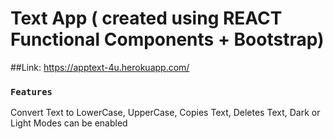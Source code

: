 # Text App ( created using REACT Functional Components + Bootstrap)



##Link: https://apptext-4u.herokuapp.com/



### `Features`

Convert Text to LowerCase, UpperCase, Copies Text, Deletes Text, Dark or Light Modes can be enabled

